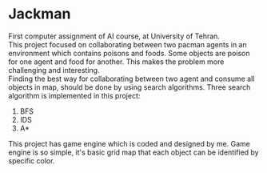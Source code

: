 # Jackman

First computer assignment of AI course, at University of Tehran.
<br>
This project focused on collaborating between two pacman agents in an environment which contains poisons and foods.
Some objects are poison for one agent and food for another. This makes the problem more challenging and interesting.
<br>
Finding the best way for collaborating between two agent and consume all objects in map, should be done by using search algorithms.
Three search algorithm is implemented in this project:

1.  BFS
2.  IDS
3.  A*


This project has game engine which is coded and designed by me. Game engine is so simple, it's basic grid map that each object can be identified by
specific color.
